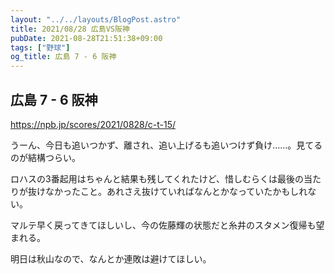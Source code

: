 ```yaml
---
layout: "../../layouts/BlogPost.astro"
title: 2021/08/28 広島VS阪神
pubDate: 2021-08-28T21:51:38+09:00
tags: ["野球"]
og_title: 広島 7 - 6 阪神
---
```


## 広島 7 - 6 阪神

https://npb.jp/scores/2021/0828/c-t-15/


うーん、今日も追いつかず、離され、追い上げるも追いつけず負け……。見てるのが結構つらい。

ロハスの3番起用はちゃんと結果も残してくれたけど、惜しむらくは最後の当たりが抜けなかったこと。あれさえ抜けていればなんとかなっていたかもしれない。

マルテ早く戻ってきてほしいし、今の佐藤輝の状態だと糸井のスタメン復帰も望まれる。

明日は秋山なので、なんとか連敗は避けてほしい。
